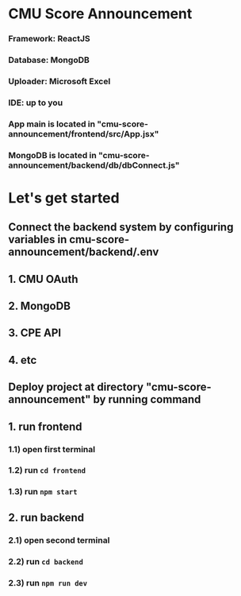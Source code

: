 # CMU Score Announcement
### Framework: ReactJS
### Database: MongoDB
### Uploader: Microsoft Excel
### IDE: up to you

### App main is located in "cmu-score-announcement/frontend/src/App.jsx"
### MongoDB is located in "cmu-score-announcement/backend/db/dbConnect.js"

# Let's get started
## Connect the backend system by configuring variables in cmu-score-announcement/backend/.env
## 1. CMU OAuth
## 2. MongoDB
## 3. CPE API
## 4. etc
## Deploy project at directory "cmu-score-announcement" by running command
## 1. run frontend
###   1.1) open first terminal
###   1.2) run ``` cd frontend ```
###   1.3) run ``` npm start ``` 
## 2. run backend
###   2.1) open second terminal
###   2.2) run ``` cd backend ```
###   2.3) run ``` npm run dev ```
